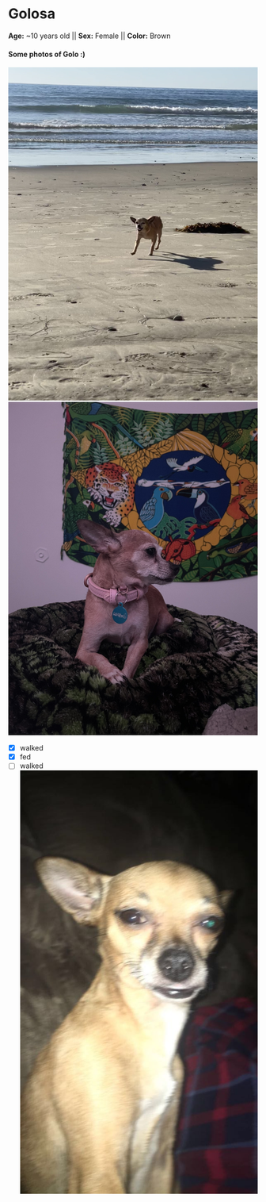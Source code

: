 # Golosa
**Age:** ~10 years old || **Sex:** Female || **Color:** Brown
#### Some photos of Golo :)
![beach](./beach.jpg)
![crossed](./crossed.jpg)
- [X] walked
- [X] fed
- [ ] walked ![flash](./flash.jpg) 
